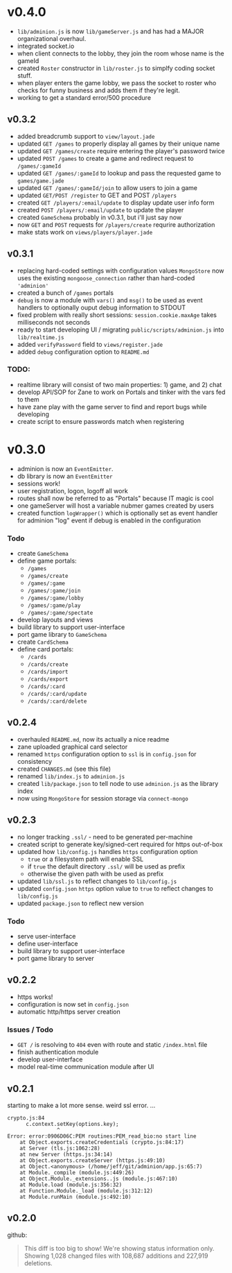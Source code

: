 # v0.4.0
* `lib/adminion.js` is now `lib/gameServer.js` and has had a MAJOR organizational overhaul.
* integrated socket.io
* when client connects to the lobby, they join the room whose name is the gameId
* created `Roster` constructor in `lib/roster.js` to simplfy coding socket stuff.
* when player enters the game lobby, we pass the socket to roster who checks for funny business and adds them if they're legit.
* working to get a standard error/500 procedure

## v0.3.2
* added breadcrumb support to `view/layout.jade`
* updated `GET /games` to properly display all games by their unique name
* updated `GET /games/create` require entering the player's password twice
* updated `POST /games` to create a game and redirect request to `/games/:gameId`
* updated `GET /games/:gameId` to lookup and pass the requested game to `games/game.jade`
* updated `GET /games/:gameId/join` to allow users to join a game
* updated `GET/POST /register` to GET and POST `/players`
* created `GET /players/:email/update` to display update user info form
* created `POST /players/:email/update` to update the player
* created `GameSchema` probably in v0.3.1, but i'll just say now
* now `GET` and `POST` requests for `/players/create` requrire authorization
* make stats work on `views/players/player.jade`

## v0.3.1
* replacing hard-coded settings with configuration values
 `MongoStore` now uses the existing `mongoose_connection` rather than hard-coded `'adminion'`
* created a bunch of `/games` portals 
* `debug` is now a module with `vars()` and `msg()` to be used as event handlers to optionally ouput debug information to STDOUT
* fixed problem with really short sessions: `session.cookie.maxAge` takes milliseconds not seconds
* ready to start developing UI / migrating `public/scripts/adminion.js` into `lib/realtime.js`
* added `verifyPassword` field to `views/register.jade`
* added `debug` configuration option to `README.md`

### TODO: 
* realtime library will consist of two main properties: 1) game, and 2) chat
* develop API/SOP for Zane to work on Portals and tinker with the vars fed to them 
* have zane play with the game server to find and report bugs while developing
* create script to ensure passwords match when registering

# v0.3.0
* adminion is now an `EventEmitter`.
* db library is now an `EventEmitter`
* sessions work!
* user registration, logon, logoff all work
* routes shall now be referred to as "Portals" because IT magic is cool
* one gameServer will host a variable nubmer games created by users
* created function `logWrapper()` which is optionally set as event handler for adminion "log" event if debug is enabled in the configuration

### Todo
* create `GameSchema`
* define game portals: 
  * `/games`
  * `/games/create`
  * `/games/:game`
  * `/games/:game/join`
  * `/games/:game/lobby`
  * `/games/:game/play`
  * `/games/:game/spectate`
* develop layouts and views
* build library to support user-interface
* port game library to `GameSchema`
* create `CardSchema`
* define card portals:
  * `/cards`
  * `/cards/create`
  * `/cards/import`
  * `/cards/export`
  * `/cards/:card`
  * `/cards/:card/update`
  * `/cards/:card/delete`
  


## v0.2.4
* overhauled `README.md`, now its actually a nice readme 
* zane uploaded graphical card selector
* renamed `https` configuration option to `ssl` is in `config.json` for consistency
* created `CHANGES.md` (see this file)
* renamed `lib/index.js` to `adminion.js`
* created `lib/package.json` to tell node to use `adminion.js` as the library index
* now using `MongoStore` for session storage via `connect-mongo`

## v0.2.3
* no longer tracking `.ssl/` - need to be generated per-machine
* created script to generate key/signed-cert required for https out-of-box
* updated how `lib/config.js` handles `https` configuration option
  * `true` or a filesystem path will enable SSL
  * if `true` the default directory `.ssl/` will be used as prefix
  * otherwise the given path with be used as prefix
* updated `lib/ssl.js` to reflect changes to `lib/config.js`
* updated `config.json` `https` option value to `true` to reflect changes to `lib/config.js`
* updated `package.json` to reflect new version

### Todo
* serve user-interface
* define user-interface
* build library to support user-interface
* port game library to server

## v0.2.2
* https works!
* configuration is now set in `config.json`
* automatic http/https server creation

### Issues / Todo
* `GET /` is resolving to `404` even with route and static `/index.html` file
* finish authentication module
* develop user-interface
* model real-time communication module after UI

## v0.2.1
starting to make a lot more sense. weird ssl error. …

    crypto.js:84
          c.context.setKey(options.key);
                    ^
    Error: error:0906D06C:PEM routines:PEM_read_bio:no start line
        at Object.exports.createCredentials (crypto.js:84:17)
        at Server (tls.js:1062:28)
        at new Server (https.js:34:14)
        at Object.exports.createServer (https.js:49:10)
        at Object.<anonymous> (/home/jeff/git/adminion/app.js:65:7)
        at Module._compile (module.js:449:26)
        at Object.Module._extensions..js (module.js:467:10)
        at Module.load (module.js:356:32)
        at Function.Module._load (module.js:312:12)
        at Module.runMain (module.js:492:10)

## v0.2.0
github:
> This diff is too big to show! We're showing status information only.
> Showing 1,028 changed files with 108,687 additions and 227,919 deletions.
